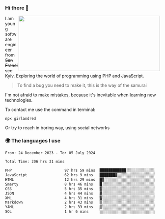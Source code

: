 ### Hi there 👋  

<img align='right' src="https://github-readme-stats.vercel.app/api?username=girlandred&count_private=true&show_icons=true&include_all_commits=true&hide_rank=true&hide_title=true&theme=buefy&card_width=300" width=460 height=180>


I am young software engineer from ~~San Francisco~~ Kyiv. Exploring the world of programming using PHP and JavaScript.


> To find a bug you need to make it, this is the way of the samurai



I'm not afraid to make mistakes, because it's inevitable when learning new technologies.

To contact me use the command in terminal:

```
npx girlandred
```

Or try to reach in boring way, using social networks


### 🌍 The languages I use

<!--START_SECTION:waka-->

```txt
From: 24 December 2023 - To: 05 July 2024

Total Time: 206 hrs 31 mins

PHP                        97 hrs 59 mins  ████████████░░░░░░░░░░░░░   47.44 %
JavaScript                 62 hrs 9 mins   ███████▓░░░░░░░░░░░░░░░░░   30.10 %
HTML                       12 hrs 29 mins  █▓░░░░░░░░░░░░░░░░░░░░░░░   06.05 %
Smarty                     8 hrs 46 mins   █░░░░░░░░░░░░░░░░░░░░░░░░   04.25 %
CSS                        5 hrs 35 mins   ▓░░░░░░░░░░░░░░░░░░░░░░░░   02.71 %
JSON                       4 hrs 44 mins   ▓░░░░░░░░░░░░░░░░░░░░░░░░   02.30 %
XML                        4 hrs 31 mins   ▓░░░░░░░░░░░░░░░░░░░░░░░░   02.19 %
Markdown                   2 hrs 43 mins   ▒░░░░░░░░░░░░░░░░░░░░░░░░   01.32 %
YAML                       2 hrs 33 mins   ▒░░░░░░░░░░░░░░░░░░░░░░░░   01.24 %
SQL                        1 hr 6 mins     ░░░░░░░░░░░░░░░░░░░░░░░░░   00.54 %
```

<!--END_SECTION:waka-->
